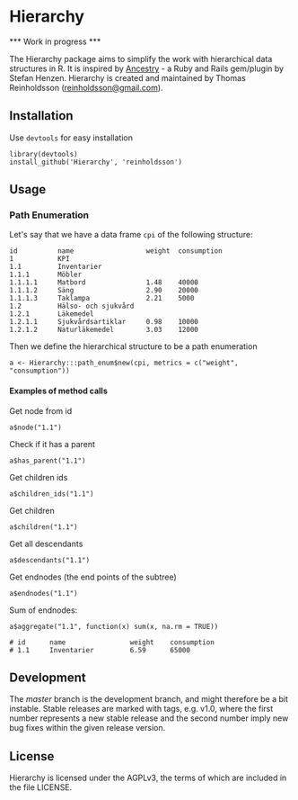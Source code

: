 Hierarchy
=========

 *** Work in progress ***

The Hierarchy package aims to simplify the work with hierarchical data structures in R. 
It is inspired by [Ancestry](https://github.com/stefankroes/ancestry) - a Ruby and Rails gem/plugin by Stefan Henzen.
Hierarchy is created and maintained by Thomas Reinholdsson (<reinholdsson@gmail.com>).


## Installation

Use `devtools` for easy installation

    library(devtools)
    install_github('Hierarchy', 'reinholdsson')

## Usage

### Path Enumeration

Let's say that we have a data frame `cpi` of the following structure:

    id          name                  weight  consumption
    1           KPI                   
    1.1         Inventarier          
    1.1.1       Möbler               
    1.1.1.1     Matbord               1.48    40000
    1.1.1.2     Säng                  2.90    20000
    1.1.1.3     Taklampa              2.21    5000
    1.2         Hälso- och sjukvård  
    1.2.1       Läkemedel             
    1.2.1.1     Sjukvårdsartiklar     0.98    10000
    1.2.1.2     Naturläkemedel        3.03    12000


Then we define the hierarchical structure to be a path enumeration 

    a <- Hierarchy:::path_enum$new(cpi, metrics = c("weight", "consumption"))
    
#### Examples of method calls

Get node from id

    a$node("1.1")

Check if it has a parent

    a$has_parent("1.1")

Get children ids

    a$children_ids("1.1")

Get children

    a$children("1.1")

Get all descendants

    a$descendants("1.1")

Get endnodes (the end points of the subtree)

    a$endnodes("1.1")
    
Sum of endnodes:

    a$aggregate("1.1", function(x) sum(x, na.rm = TRUE))

    # id      name                weight    consumption
    # 1.1     Inventarier         6.59      65000


## Development

The *master* branch is the development branch, and might therefore be a bit instable. Stable releases are marked with tags, e.g. v1.0, where the first number represents a new stable release and the second number imply new bug fixes within the given release version.


## License

Hierarchy is licensed under the AGPLv3, the terms of which are included in the file LICENSE.
